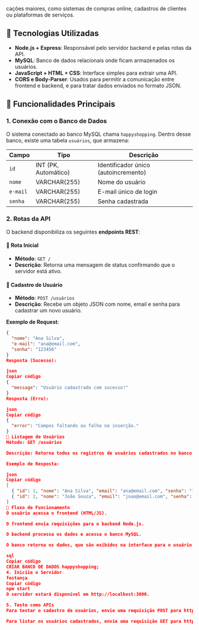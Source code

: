 cações maiores, como sistemas de compras online, cadastros de clientes ou plataformas de serviços.

## 🔧 Tecnologias Utilizadas

- **Node.js + Express**: Responsável pelo servidor backend e pelas rotas da API.
- **MySQL**: Banco de dados relacionais onde ficam armazenados os usuários.
- **JavaScript + HTML + CSS**: Interface simples para extrair uma API.
- **CORS e Body-Parser**: Usados ​​para permitir a comunicação entre frontend e backend, e para tratar dados enviados no formato JSON.

## 📂 Funcionalidades Principais

### 1. Conexão com o Banco de Dados

O sistema conectado ao banco MySQL chama `happyshopping`. Dentro desse banco, existe uma tabela `usuários`, que armazena:

| Campo | Tipo | Descrição |
|----------|-----------------|-----------------------------|
| `id` | INT (PK, Automático) | Identificador único (autoincremento) |
| `nome` | VARCHAR(255) | Nome do usuário |
| `e-mail` | VARCHAR(255) | E-mail único de login |
| `senha` | VARCHAR(255) | Senha cadastrada |

### 2. Rotas da API

O backend disponibiliza os seguintes **endpoints REST**:

#### 🔹 Rota Inicial

- **Método**: `GET /`
- **Descrição**: Retorna uma mensagem de status confirmando que o servidor está ativo.

#### 🔹 Cadastro de Usuário

- **Método**: `POST /usuários`
- **Descrição**: Recebe um objeto JSON com nome, email e senha para cadastrar um novo usuário.
  
**Exemplo de Request**:

```json
{
  "nome": "Ana Silva",
  "e-mail": "ana@email.com",
  "senha": "123456"
}
Resposta (Sucesso):

json
Copiar código
{
  "message": "Usuário cadastrado com sucesso!"
}
Resposta (Erro):

json
Copiar código
{
  "error": "Campos faltando ou falha na inserção."
}
🔹 Listagem de Usuários
Método: GET /usuários

Descrição: Retorna todos os registros de usuários cadastrados no banco de dados.

Exemplo de Resposta:

json
Copiar código
[
  { "id": 1, "nome": "Ana Silva", "email": "ana@email.com", "senha": "123456" },
  { "id": 2, "nome": "João Souza", "email": "joao@email.com", "senha": "abcdef" }
]
🚀 Fluxo de Funcionamento
O usuário acessa o frontend (HTML/JS).

O frontend envia requisições para o backend Node.js.

O backend processa os dados e acessa o banco MySQL.

O banco retorna os dados, que são exibidos na interface para o usuário.

sql
Copiar código
CRIAR BANCO DE DADOS happyshopping;
4. Iniciie o Servidor
festança
Copiar código
npm start
O servidor estará disponível em http://localhost:3000.

5. Teste como APIs
Para testar o cadastro de usuários, envie uma requisição POST para http://localhost:3000/usuarios com um JSON contendo os dados do usuário.

Para listar os usuários cadastrados, envie uma requisição GET para http://localhost:3000/usuarios.
